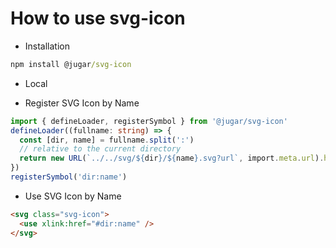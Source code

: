# How to use svg-icon

- Installation

```cmd
npm install @jugar/svg-icon
```

- Local

- Register SVG Icon by Name

```ts
import { defineLoader, registerSymbol } from '@jugar/svg-icon'
defineLoader((fullname: string) => {
  const [dir, name] = fullname.split(':')
  // relative to the current directory
  return new URL(`../../svg/${dir}/${name}.svg?url`, import.meta.url).href
})
registerSymbol('dir:name')
```

- Use SVG Icon by Name

```html
<svg class="svg-icon">
  <use xlink:href="#dir:name" />
</svg>
```
